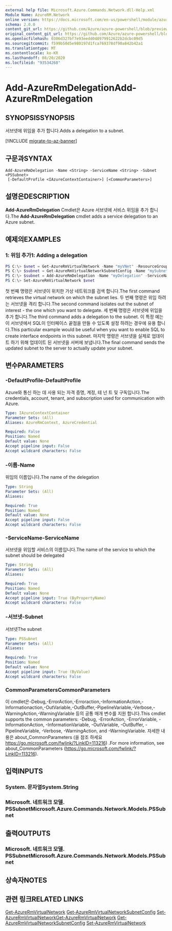 ```yaml
---
external help file: Microsoft.Azure.Commands.Network.dll-Help.xml
Module Name: AzureRM.Network
online version: https://docs.microsoft.com/en-us/powershell/module/azurerm.network/add-azurermdelegation
schema: 2.0.0
content_git_url: https://github.com/Azure/azure-powershell/blob/preview/src/ResourceManager/Network/Commands.Network/help/Add-AzureRmDelegation.md
original_content_git_url: https://github.com/Azure/azure-powershell/blob/preview/src/ResourceManager/Network/Commands.Network/help/Add-AzureRmDelegation.md
ms.openlocfilehash: 0306d327bf7e93eedd040979912622b2dcbc09d5
ms.sourcegitcommit: f599b50d5e980197d1fca769378df90a842b42a1
ms.translationtype: MT
ms.contentlocale: ko-KR
ms.lasthandoff: 08/20/2020
ms.locfileid: "93534268"
---
```

# <span data-ttu-id="23747-101">Add-AzureRmDelegation</span><span class="sxs-lookup"><span data-stu-id="23747-101">Add-AzureRmDelegation</span></span>

## <span data-ttu-id="23747-102">SYNOPSIS</span><span class="sxs-lookup"><span data-stu-id="23747-102">SYNOPSIS</span></span>
<span data-ttu-id="23747-103">서브넷에 위임을 추가 합니다.</span><span class="sxs-lookup"><span data-stu-id="23747-103">Adds a delegation to a subnet.</span></span>

[!INCLUDE [migrate-to-az-banner](../../includes/migrate-to-az-banner.md)]

## <span data-ttu-id="23747-104">구문과</span><span class="sxs-lookup"><span data-stu-id="23747-104">SYNTAX</span></span>

```
Add-AzureRmDelegation -Name <String> -ServiceName <String> -Subnet <PSSubnet>
 [-DefaultProfile <IAzureContextContainer>] [<CommonParameters>]
```

## <span data-ttu-id="23747-105">설명은</span><span class="sxs-lookup"><span data-stu-id="23747-105">DESCRIPTION</span></span>
<span data-ttu-id="23747-106">**Add-AzureRmDelegation** Cmdlet은 Azure 서브넷에 서비스 위임을 추가 합니다.</span><span class="sxs-lookup"><span data-stu-id="23747-106">The **Add-AzureRmDelegation** cmdlet adds a service delegation to an Azure subnet.</span></span>

## <span data-ttu-id="23747-107">예제의</span><span class="sxs-lookup"><span data-stu-id="23747-107">EXAMPLES</span></span>

### <span data-ttu-id="23747-108">1: 위임 추가</span><span class="sxs-lookup"><span data-stu-id="23747-108">1: Adding a delegation</span></span>
```powershell
PS C:\> $vnet = Get-AzureRmVirtualNetwork -Name "myVNet" -ResourceGroupName "myResourceGroup"
PS C:\> $subnet = Get-AzureRmVirtualNetworkSubnetConfig -Name "mySubnet" -VirtualNetwork $vnet
PS C:\> $subnet = Add-AzureRmDelegation -Name "myDelegation" -ServiceName "Microsoft.Sql/servers" -Subnet $subnet
PS C:\> Set-AzureRmVirtualNetwork $vnet
```

<span data-ttu-id="23747-109">첫 번째 명령은 서브넷이 위치한 가상 네트워크를 검색 합니다.</span><span class="sxs-lookup"><span data-stu-id="23747-109">The first command retrieves the virtual network on which the subnet lies.</span></span> <span data-ttu-id="23747-110">두 번째 명령은 위임 하려는 서브넷을 격리 합니다.</span><span class="sxs-lookup"><span data-stu-id="23747-110">The second command isolates out the subnet of interest - the one which you want to delegate.</span></span> <span data-ttu-id="23747-111">세 번째 명령은 서브넷에 위임을 추가 합니다.</span><span class="sxs-lookup"><span data-stu-id="23747-111">The third command adds a delegation to the subnet.</span></span> <span data-ttu-id="23747-112">이 특정 예는이 서브넷에서 SQL이 인터페이스 끝점을 만들 수 있도록 설정 하려는 경우에 유용 합니다.</span><span class="sxs-lookup"><span data-stu-id="23747-112">This particular example would be useful when you want to enable SQL to create interface endpoints in this subnet.</span></span> <span data-ttu-id="23747-113">마지막 명령은 서브넷을 실제로 업데이트 하기 위해 업데이트 된 서브넷을 서버에 보냅니다.</span><span class="sxs-lookup"><span data-stu-id="23747-113">The final command sends the updated subnet to the server to actually update your subnet.</span></span>

## <span data-ttu-id="23747-114">변수</span><span class="sxs-lookup"><span data-stu-id="23747-114">PARAMETERS</span></span>

### <span data-ttu-id="23747-115">-DefaultProfile</span><span class="sxs-lookup"><span data-stu-id="23747-115">-DefaultProfile</span></span>
<span data-ttu-id="23747-116">Azure와 통신 하는 데 사용 되는 자격 증명, 계정, 테 넌 트 및 구독입니다.</span><span class="sxs-lookup"><span data-stu-id="23747-116">The credentials, account, tenant, and subscription used for communication with Azure.</span></span>

```yaml
Type: IAzureContextContainer
Parameter Sets: (All)
Aliases: AzureRmContext, AzureCredential

Required: False
Position: Named
Default value: None
Accept pipeline input: False
Accept wildcard characters: False
```

### <span data-ttu-id="23747-117">-이름</span><span class="sxs-lookup"><span data-stu-id="23747-117">-Name</span></span>
<span data-ttu-id="23747-118">위임의 이름입니다.</span><span class="sxs-lookup"><span data-stu-id="23747-118">The name of the delegation</span></span>

```yaml
Type: String
Parameter Sets: (All)
Aliases:

Required: True
Position: Named
Default value: None
Accept pipeline input: False
Accept wildcard characters: False
```

### <span data-ttu-id="23747-119">-ServiceName</span><span class="sxs-lookup"><span data-stu-id="23747-119">-ServiceName</span></span>
<span data-ttu-id="23747-120">서브넷을 위임할 서비스의 이름입니다.</span><span class="sxs-lookup"><span data-stu-id="23747-120">The name of the service to which the subnet should be delegated</span></span>

```yaml
Type: String
Parameter Sets: (All)
Aliases:

Required: True
Position: Named
Default value: None
Accept pipeline input: True (ByPropertyName)
Accept wildcard characters: False
```

### <span data-ttu-id="23747-121">-서브넷</span><span class="sxs-lookup"><span data-stu-id="23747-121">-Subnet</span></span>
<span data-ttu-id="23747-122">서브넷</span><span class="sxs-lookup"><span data-stu-id="23747-122">The subnet</span></span>

```yaml
Type: PSSubnet
Parameter Sets: (All)
Aliases:

Required: True
Position: Named
Default value: None
Accept pipeline input: True (ByValue)
Accept wildcard characters: False
```

### <span data-ttu-id="23747-123">CommonParameters</span><span class="sxs-lookup"><span data-stu-id="23747-123">CommonParameters</span></span>
<span data-ttu-id="23747-124">이 cmdlet은-Debug,-ErrorAction,-Erroraction,-InformationAction,-Informationaction,-OutVariable,-OutBuffer,-PipelineVariable,-Verbose,-WarningAction,-WarningVariable 등의 공통 매개 변수를 지원 합니다.</span><span class="sxs-lookup"><span data-stu-id="23747-124">This cmdlet supports the common parameters: -Debug, -ErrorAction, -ErrorVariable, -InformationAction, -InformationVariable, -OutVariable, -OutBuffer, -PipelineVariable, -Verbose, -WarningAction, and -WarningVariable.</span></span>
<span data-ttu-id="23747-125">자세한 내용은 about_CommonParameters (을 참조 하세요 https://go.microsoft.com/fwlink/?LinkID=113216) .</span><span class="sxs-lookup"><span data-stu-id="23747-125">For more information, see about_CommonParameters (https://go.microsoft.com/fwlink/?LinkID=113216).</span></span>

## <span data-ttu-id="23747-126">입력</span><span class="sxs-lookup"><span data-stu-id="23747-126">INPUTS</span></span>

### <span data-ttu-id="23747-127">System. 문자열</span><span class="sxs-lookup"><span data-stu-id="23747-127">System.String</span></span>

### <span data-ttu-id="23747-128">Microsoft. 네트워크 모델. PSSubnet</span><span class="sxs-lookup"><span data-stu-id="23747-128">Microsoft.Azure.Commands.Network.Models.PSSubnet</span></span>

## <span data-ttu-id="23747-129">출력</span><span class="sxs-lookup"><span data-stu-id="23747-129">OUTPUTS</span></span>

### <span data-ttu-id="23747-130">Microsoft. 네트워크 모델. PSSubnet</span><span class="sxs-lookup"><span data-stu-id="23747-130">Microsoft.Azure.Commands.Network.Models.PSSubnet</span></span>

## <span data-ttu-id="23747-131">상속자</span><span class="sxs-lookup"><span data-stu-id="23747-131">NOTES</span></span>

## <span data-ttu-id="23747-132">관련 링크</span><span class="sxs-lookup"><span data-stu-id="23747-132">RELATED LINKS</span></span>
<span data-ttu-id="23747-133">[Get-AzureRmVirtualNetwork](./Get-AzureRmVirtualNetwork.md) 
 [Get-AzureRmVirtualNetworkSubnetConfig](./Get-AzureRmVirtualNetworkSubnetConfig.md) 
 [Set-AzureRmVirtualNetwork](./Set-AzureRmVirtualNetwork.md)</span><span class="sxs-lookup"><span data-stu-id="23747-133">[Get-AzureRmVirtualNetwork](./Get-AzureRmVirtualNetwork.md)
[Get-AzureRmVirtualNetworkSubnetConfig](./Get-AzureRmVirtualNetworkSubnetConfig.md)
[Set-AzureRmVirtualNetwork](./Set-AzureRmVirtualNetwork.md)</span></span>
